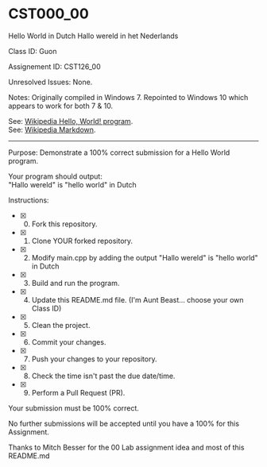 # CST000_00
Hello World in Dutch
Hallo wereld in het Nederlands

Class ID: Guon

Assignement ID: CST126_00

Unresolved Issues:  None. 

Notes: Originally compiled in Windows 7.  Repointed to Windows 10 which appears to work for both 7 & 10.

See: [Wikipedia Hello, World! program](https://en.wikipedia.org/wiki/%22Hello,_World!%22_program).  
See: [Wikipedia Markdown](https://en.wikipedia.org/wiki/Markdown).

---

Purpose: Demonstrate a 100% correct submission for a Hello World program. 

Your program should output:  
     "Hallo wereld" is "hello world" in Dutch

Instructions: 

- [x] 0. Fork this repository.  
- [x] 1. Clone YOUR forked repository.  
- [x] 2. Modify main.cpp by adding the output "Hallo wereld" is "hello world" in Dutch
- [x] 3. Build and run the program.  
- [x] 4. Update this README.md file.  (I'm Aunt Beast... choose your own Class ID)
- [x] 5. Clean the project.  
- [x] 6. Commit your changes.  
- [x] 7. Push your changes to your repository. 
- [x] 8. Check the time isn't past the due date/time. 
- [x] 9. Perform a Pull Request (PR). 

Your submission must be 100% correct. 

No further submissions will be accepted until you have a 100% for this Assignment. 

Thanks to Mitch Besser for the 00 Lab assignment idea and most of this README.md
